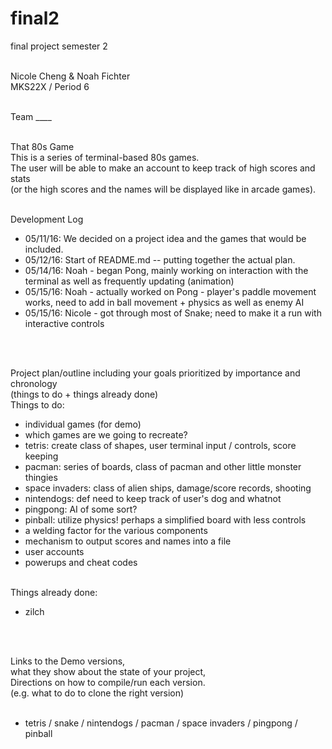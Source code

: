 <!DOCTYPE html><html>
# final2 <br>
final project semester 2 <br> <br>

Nicole Cheng & Noah Fichter <br>
MKS22X / Period 6 <br> <br>

Team ____ <br> <br>

 That 80s Game <br>
This is a series of terminal-based 80s games. <br>
The user will be able to make an account to keep track of high scores and stats <br>
(or the high scores and the names will be displayed like in arcade games). <br><br>

Development Log <br><ul>
    <li>
      05/11/16: We decided on a project idea and the games that would be included.
    </li>
    <li>
      05/12/16: Start of README.md -- putting together the actual plan.
    </li>
    <li>
      05/14/16: Noah - began Pong, mainly working on interaction with the terminal as well as frequently updating (animation)
    </li>
    <li>
      05/15/16: Noah - actually worked on Pong - player's paddle movement works, need to add in ball movement + physics as well as enemy AI
    </li>
    <li>
      05/15/16: Nicole - got through most of Snake; need to make it a run with interactive controls
    </li>
</ul><br><br>

Project plan/outline including your goals prioritized by importance and chronology <br>
(things to do + things already done)<br>
Things to do: <br><ul><li>
	individual games (for demo)<li>
		which games are we going to recreate?</li><li>
		tetris: create class of shapes, user terminal input / controls, score keeping </li><li>
		pacman: series of boards, class of pacman and other little monster thingies</li><li>
		space invaders: class of alien ships, damage/score records, shooting</li><li>
		nintendogs: def need to keep track of user's dog and whatnot</li><li>
		pingpong: AI of some sort?</li><li>
		pinball: utilize physics! perhaps a simplified board with less controls</li></li><li>
	a welding factor for the various components</li><li>
	mechanism to output scores and names into a file</li><li>
	user accounts</li><li>
	powerups and cheat codes</li>
</ul><br>
Things already done:<br><ul><li>
	zilch </li>
</ul><br><br>

Links to the Demo versions, <br> 
what they show about the state of your project, <br> 
Directions on how to compile/run each version. <br>
(e.g. what to do to clone the right version) <br> <br>

- tetris / snake / nintendogs / pacman / space invaders / pingpong / pinball
</html>
